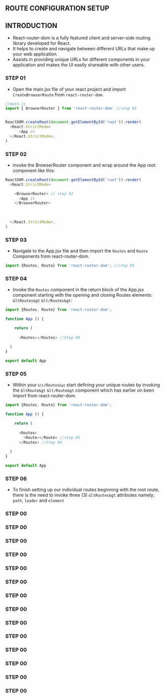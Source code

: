 ## ROUTE CONFIGURATION SETUP

## INTRODUCTION
- React-router-dom is a fully featured client and server-side routing library developed for React.
- It helps to create and navigate between different URLs that make up your web application.
- Assists in providing unique URLs for different components in your application and makes the UI easily shareable with other users.
### STEP 01
- Open the main.jsx file of your react project and import <code>CreateBrowserRoute</code> from <code>react-router-dom</code>.

```js
//main.js
import { BrowserRouter } from 'react-router-dom' //step 01


ReactDOM.createRoot(document.getElementById('root')).render(
  <React.StrictMode>
      <App />
  </React.StrictMode>,
)


```

### STEP 02
- invoke the BrowserRouter component and wrap around the App root component like this:
```js
ReactDOM.createRoot(document.getElementById('root')).render(
  <React.StrictMode>

    <BrowserRouter> // step 02
      <App />
    </BrowserRouter>
      
    
    
  </React.StrictMode>,
)

```

### STEP 03
- Navigate to the App.jsx file and then import the <code>Routes</code> and <code>Route</code> Components from react-router-dom.

```js
import {Routes, Route} from 'react-router-dom'; //step 03

```

### STEP 04
- Invoke the <code>Routes</code> component in the return block of the App.jsx component starting with the opening and closing Routes elements: <code>&ltRoutes&gt</code> <code>&lt/Routes&gt</code>:

```js
import {Routes, Route} from 'react-router-dom';

function App () {

    return (
   
      <Routes></Routes> //Step 04
   
  )
}

export default App
```
### STEP 05

- Within your <code><Route></code> <code>`&lt`/Routes`&gt`</code> start defining your unique routes by invoking the <code>&ltRoute&gt</code> <code>&lt/Route&gt</code> component which has earlier on been import from react-router-dom.

```js
import {Routes, Route} from 'react-router-dom';

function App () {

    return (
   
      <Routes>
        <Route></Route> //step 05
      </Routes> //Step 04
   
  )
}

export default App
```
### STEP 06

- To finish setting up our individual routes beginning with the root route, there is the need to invoke three (3) <code>&ltRoutes&gt</code> attributes namely; <code>path</code>, <code>loader</code> and <code>element</code>

### STEP 00
### STEP 00
### STEP 00
### STEP 00
### STEP 00
### STEP 00
### STEP 00
### STEP 00
### STEP 00
### STEP 00
### STEP 00
### STEP 00
### STEP 00
### STEP 00


<code></code>